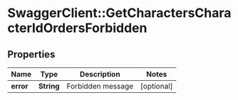 # SwaggerClient::GetCharactersCharacterIdOrdersForbidden

## Properties
Name | Type | Description | Notes
------------ | ------------- | ------------- | -------------
**error** | **String** | Forbidden message | [optional] 


